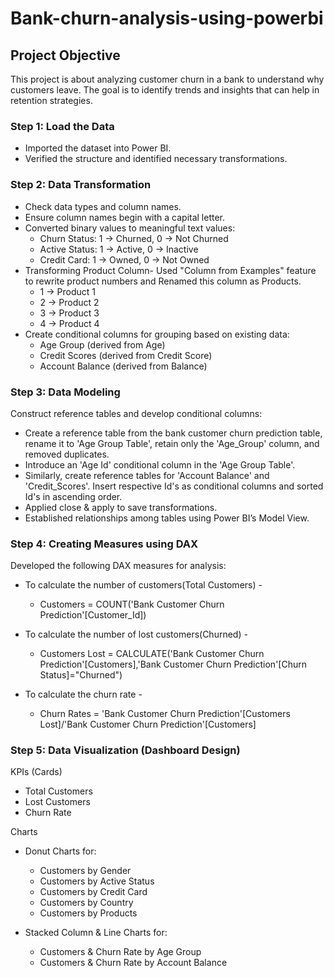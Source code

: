 # Bank-churn-analysis-using-powerbi
## Project Objective
This project is about analyzing customer churn in a bank to understand why customers leave. The goal is to identify trends and insights that can help in retention strategies.

### Step 1: Load the Data
* Imported the dataset into Power BI.
* Verified the structure and identified necessary transformations.

### Step 2: Data Transformation
* Check data types and column names.
* Ensure column names begin with a capital letter.
* Converted binary values to meaningful text values:
  * Churn Status:  1 → Churned, 0 → Not Churned
  * Active Status:  1 → Active, 0 → Inactive
  * Credit Card:  1 → Owned, 0 → Not Owned
* Transforming Product Column- Used "Column from Examples" feature to rewrite product numbers and Renamed this column as Products.
   * 1 → Product 1
   * 2 → Product 2
   * 3 → Product 3
   * 4 → Product 4
* Create conditional columns for grouping based on existing data:
    * Age Group (derived from Age)
    * Credit Scores (derived from Credit Score)
    * Account Balance (derived from Balance)

### Step 3: Data Modeling 
Construct reference tables and develop conditional columns:

* Create a reference table from the bank customer churn prediction table, rename it to 'Age Group Table', retain only the 'Age_Group' column, and removed duplicates.
* Introduce an 'Age Id' conditional column in the 'Age Group Table'.
* Similarly, create reference tables for 'Account Balance' and 'Credit_Scores'. Insert respective Id's as conditional columns and sorted Id's in ascending order.
* Applied close & apply to save transformations.
* Established relationships among tables using Power BI’s Model View.

### Step 4: Creating Measures using DAX
Developed the following DAX measures for analysis:

* To calculate the number of customers(Total Customers) -
  * Customers = COUNT('Bank Customer Churn Prediction'[Customer_Id])
    
* To calculate the number of lost customers(Churned) -
  * Customers Lost = CALCULATE('Bank Customer Churn Prediction'[Customers],'Bank Customer Churn Prediction'[Churn Status]="Churned")
    
* To calculate the churn rate -
  * Churn Rates = 'Bank Customer Churn Prediction'[Customers Lost]/'Bank Customer Churn Prediction'[Customers]

### Step 5: Data Visualization (Dashboard Design)
KPIs (Cards)

* Total Customers
* Lost Customers
* Churn Rate

Charts
* Donut Charts for:
  * Customers by Gender
  * Customers by Active Status
  * Customers by Credit Card 
  * Customers by Country
  * Customers by Products
    
* Stacked Column & Line Charts for:
  * Customers & Churn Rate by Age Group
  * Customers & Churn Rate by Account Balance


